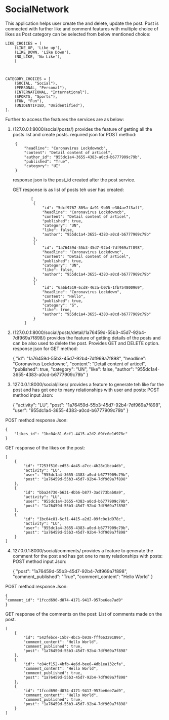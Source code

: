 # SocialNetwork

This application helps user create the and delete, update the post.
Post is connected with further like and comment features with multiple choice of likes as
Post category can be selected from below mentioned choice:


    LIKE_CHOICES = (
        (LIKE_UP, 'Like up'),
        (LIKE_DOWN, 'Like Down'),
        (NO_LIKE, 'No Like'),
        ) 



    CATEGORY_CHOICES = [
        (SOCIAL, "Social"),
        (PERSONAL, "Personal"),
        (INTERNATIONAL, "International"),
        (SPORTS, "Sports"),
        (FUN, "Fun"),
        (UNIDENTIFIED, "Unidentified"),
    ].

Further to access the features the services are as below:

1. (127.0.0.1:8000/social/posts/) provides the feature of getting all the posts list and create posts.
    required json for POST method:
   

        {
            "headline": "Coronavirus Lockdowncb",
            "content": "Detail content of articel",
            "author_id": "955dc1a4-3655-4383-a0cd-b6777909c79b",
            "published": "True",
            "category": "UI"
        }

   response json is the post_id created after the post service.
   
    GET response is as list of posts teh user has created:
   
               [
                {
                    "id": "5dcf9767-809a-4a91-9b05-e304ae7f3aff",
                    "headline": "Coronavirus Lockdowncb",
                    "content": "Detail content of articel",
                    "published": true,
                    "category": "UN",
                    "like": false,
                    "author": "955dc1a4-3655-4383-a0cd-b6777909c79b"
                },
                {
                    "id": "1a76459d-55b3-45d7-92b4-7df969a7f898",
                    "headline": "Coronavirus Lockdownc",
                    "content": "Detail content of articel",
                    "published": true,
                    "category": "UN",
                    "like": false,
                    "author": "955dc1a4-3655-4383-a0cd-b6777909c79b"
                },
                {
                    "id": "6a6b4519-6cd8-463a-b07b-1fb754800969",
                    "headline": "Coronavirus Lockdown",
                    "content": "Hello",
                    "published": true,
                    "category": "S",
                    "like": true,
                    "author": "955dc1a4-3655-4383-a0cd-b6777909c79b"
                }
            ]


2. (127.0.0.1:8000/social/posts/detail/1a76459d-55b3-45d7-92b4-7df969a7f898/) provides the feature of getting details
   of the posts and can be also used to delete the post.
   Provides GET and DELETE option.
   response json for GET method:
   

    {
    "id": "1a76459d-55b3-45d7-92b4-7df969a7f898",
    "headline": "Coronavirus Lockdownc",
    "content": "Detail content of articel",
    "published": true,
    "category": "UN",
    "like": false,
    "author": "955dc1a4-3655-4383-a0cd-b6777909c79b"
    }

3. 127.0.0.1:8000/social/likes/ provides a feature to generate teh like for the post and has got one to many 
   relationships with user and posts:
   POST method input Json:
   

    {
    "activity": "LU",
    "post": "1a76459d-55b3-45d7-92b4-7df969a7f898",
    "user": "955dc1a4-3655-4383-a0cd-b6777909c79b"
    }
   
    
POST method response Json:
   

    {
        "likes_id": "1bc04c81-6cf1-4415-a2d2-09fc0e1d978c"
    }
GET response of the likes on the post:

    [
        {
            "id": "7253f510-ed53-4a45-a7cc-4b28c1bca4db",
            "activity": "LU",
            "user": "955dc1a4-3655-4383-a0cd-b6777909c79b",
            "post": "1a76459d-55b3-45d7-92b4-7df969a7f898"
        },
        {
            "id": "bba24730-b631-4bb6-b877-3ad773bab0a9",
            "activity": "LU",
            "user": "955dc1a4-3655-4383-a0cd-b6777909c79b",
            "post": "1a76459d-55b3-45d7-92b4-7df969a7f898"
        },
        {
            "id": "1bc04c81-6cf1-4415-a2d2-09fc0e1d978c",
            "activity": "LU",
            "user": "955dc1a4-3655-4383-a0cd-b6777909c79b",
            "post": "1a76459d-55b3-45d7-92b4-7df969a7f898"
        }
    ]

4. 127.0.0.1:8000/social/comments/ provides a feature to generate the comment for the post and has got one to many 
   relationships with posts:
   POST method input Json:
       

    {
        "post": "1a76459d-55b3-45d7-92b4-7df969a7f898",
         "comment_published": "True",
        "comment_content": "Hello World"
    }

    
POST method response Json:
   

    {
    "comment_id": "1fccd690-d874-4171-9417-957be6ee7ad9"
    }


GET response of the comments on the post:
List of comments made on the post.
    
    [
        {
            "id": "542febce-15b7-4bc5-b938-fff663291896",
            "comment_content": "Hello World",
            "comment_published": true,
            "post": "1a76459d-55b3-45d7-92b4-7df969a7f898"
        },
        {
            "id": "c84cf152-4bfb-4e6d-bee6-4db1ea132cfa",
            "comment_content": "Hello World",
            "comment_published": true,
            "post": "1a76459d-55b3-45d7-92b4-7df969a7f898"
        },
        {
            "id": "1fccd690-d874-4171-9417-957be6ee7ad9",
            "comment_content": "Hello World",
            "comment_published": true,
            "post": "1a76459d-55b3-45d7-92b4-7df969a7f898"
        }
    ]